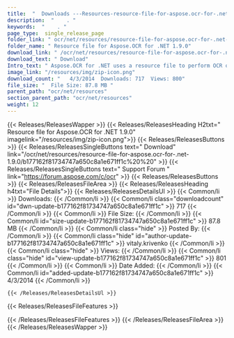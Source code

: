 ```yaml
---
title:  "  Downloads ---Resources-resource-file-for-aspose.ocr-for-.net-1.9.0 . " 
description:  "    . " 
keywords:  "    . " 
page_type:  single_release_page
folder_link: " ocr/net/resources/resource-file-for-aspose.ocr-for-.net-1.9.0/"
folder_name: " Resource file for Aspose.OCR for .NET 1.9.0"
download_link: " /ocr/net/resources/resource-file-for-aspose.ocr-for-.net-1.9.0/b177162f81734747a650c8a1e671ff1c"
download_text: " Download"
Intro_text: " Aspose.OCR for .NET uses a resource file to perform OCR operations against the i..."
image_link: "/resources/img/zip-icon.png"
download_count: "   4/3/2014  Downloads: 717  Views: 800"
file_size: "  File Size: 87.8 MB "
parent_path: "ocr/net/resources"
section_parent_path: "ocr/net/resources"
weight: 12
---
```


{{< Releases/ReleasesWapper >}}
  {{< Releases/ReleasesHeading H2txt=" Resource file for Aspose.OCR for .NET 1.9.0" imagelink="/resources/img/zip-icon.png">}}
  {{< Releases/ReleasesButtons >}}
    {{< Releases/ReleasesSingleButtons text=" Download" link="/ocr/net/resources/resource-file-for-aspose.ocr-for-.net-1.9.0/b177162f81734747a650c8a1e671ff1c%20%20" >}}
    {{< Releases/ReleasesSingleButtons text=" Support Forum " link="https://forum.aspose.com/c/ocr" >}}
  {{< Releases/ReleasesButtons >}}
  {{< Releases/ReleasesFileArea >}}
    {{< Releases/ReleasesHeading h4txt="File Details">}}
    {{< Releases/ReleasesDetailsUl >}}
            {{< Common/li  >}} Downloads: {{< /Common/li >}} 
      {{< Common/li class="downloadcount" id="dwn-update-b177162f81734747a650c8a1e671ff1c" >}} 717 {{< /Common/li >}} 
      {{< Common/li  >}} File Size: {{< /Common/li >}} 
      {{< Common/li id="size-update-b177162f81734747a650c8a1e671ff1c" >}} 87.8 MB {{< /Common/li >}} 
      {{< Common/li  class="hide" >}} Posted By: {{< /Common/li >}} 
      {{< Common/li class="hide" id="author-update-b177162f81734747a650c8a1e671ff1c" >}} vitaly.krivenko {{< /Common/li >}} 
      {{< Common/li class="hide"  >}} Views: {{< /Common/li >}} 
      {{< Common/li class="hide" id="view-update-b177162f81734747a650c8a1e671ff1c" >}} 801 {{< /Common/li >}} 
      {{< Common/li  >}} Date Added: {{< /Common/li >}} 
      {{< Common/li id="added-update-b177162f81734747a650c8a1e671ff1c" >}} 4/3/2014 {{< /Common/li >}} 

    {{< /Releases/ReleasesDetailsUl >}}

  {{< Releases/ReleasesFileFeatures >}}
      
  {{< /Releases/ReleasesFileFeatures >}}
 {{< /Releases/ReleasesFileArea >}}
{{< /Releases/ReleasesWapper >}}


